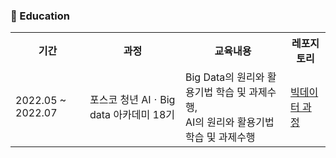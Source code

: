 <h3> 📖 Education </h3>

<table>
  <th>기간</th>
  <th>과정</th>
  <th>교육내용</th>
  <th>레포지토리</th>
  <tr>
    <td>2022.05 ~ 2022.07</td>
    <td>포스코 청년 AIㆍBig data 아카데미 18기</td>
    <td>Big Data의 원리와 활용기법 학습 및 과제수행,<br>AI의 원리와 활용기법 학습 및 과제수행</td>
    <td><a href='https://hajihye123.github.io/bigdata.github.io/'>빅데이터 과정</a></td>
  </tr>

</table>

<!---
hajihye123/hajihye123 is a ✨ special ✨ repository because its `README.md` (this file) appears on your GitHub profile.
You can click the Preview link to take a look at your changes.
--->
